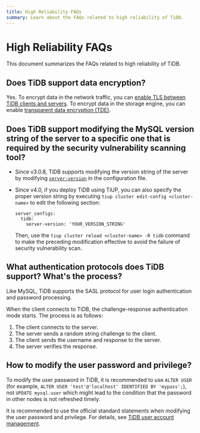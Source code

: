 ```yaml
---
title: High Reliability FAQs
summary: Learn about the FAQs related to high reliability of TiDB.
---
```


# High Reliability FAQs

This document summarizes the FAQs related to high reliability of TiDB.

## Does TiDB support data encryption?

Yes. To encrypt data in the network traffic, you can [enable TLS between TiDB clients and servers](/enable-tls-between-clients-and-servers.md). To encrypt data in the storage engine, you can enable [transparent data encryption (TDE)](/encryption-at-rest.md).

## Does TiDB support modifying the MySQL version string of the server to a specific one that is required by the security vulnerability scanning tool?

- Since v3.0.8, TiDB supports modifying the version string of the server by modifying [`server-version`](/tidb-configuration-file.md#server-version) in the configuration file.

- Since v4.0, if you deploy TiDB using TiUP, you can also specify the proper version string by executing `tiup cluster edit-config <cluster-name>` to edit the following section:

    ```
    server_configs:
      tidb:
        server-version: 'YOUR_VERSION_STRING'
    ```

    Then, use the `tiup cluster reload <cluster-name> -R tidb` command to make the preceding modification effective to avoid the failure of security vulnerability scan.

## What authentication protocols does TiDB support? What's the process?

Like MySQL, TiDB supports the SASL protocol for user login authentication and password processing.

When the client connects to TiDB, the challenge-response authentication mode starts. The process is as follows:

1. The client connects to the server.
2. The server sends a random string challenge to the client.
3. The client sends the username and response to the server.
4. The server verifies the response.

## How to modify the user password and privilege?

To modify the user password in TiDB, it is recommended to use `ALTER USER` (for example, `ALTER USER 'test'@'localhost' IDENTIFIED BY 'mypass';`), not `UPDATE mysql.user` which might lead to the condition that the password in other nodes is not refreshed timely.

It is recommended to use the official standard statements when modifying the user password and privilege. For details, see [TiDB user account management](/user-account-management.md).
